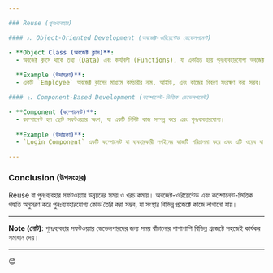 ```yaml
---

### Reuse (পুনঃব্যবহার)

#### ১. Object-Oriented Development (অবজেক্ট-ওরিয়েন্টেড ডেভেলপমেন্ট)

- **Object Class (অবজেক্ট ক্লাস)**:
  - অবজেক্ট ক্লাসে থাকে তথ্য (Data) এবং কার্যাবলী (Functions), যা একত্রিত হয়ে পুনঃব্যবহারযোগ্য অবজেক্ট তৈরি করে।
  
  **Example (উদাহরণ)**:
  - একটি `Employee` অবজেক্ট ক্লাসের মাধ্যমে কর্মচারীর নাম, আইডি, এবং কাজের বিবরণ সংরক্ষণ করা সম্ভব। নতুন কর্মচারী যুক্ত হলে, এই অবজেক্ট ক্লাসের নতুন কপি তৈরি করা যায়।

#### ২. Component-Based Development (কম্পোনেন্ট-ভিত্তিক ডেভেলপমেন্ট)

- **Component (কম্পোনেন্ট)**:
  - কম্পোনেন্ট হল ছোট সফটওয়্যার অংশ, যা একটি নির্দিষ্ট কাজ সম্পন্ন করে এবং পুনঃব্যবহারযোগ্য। 
  
  **Example (উদাহরণ)**:
  - `Login Component` একটি কম্পোনেন্ট যা ব্যবহারকারী লগইনের কাজটি পরিচালনা করে এবং এটি ওয়েব বা মোবাইল অ্যাপ্লিকেশনে পুনঃব্যবহার করা যায়। 

---
```


### Conclusion (উপসংহার)

Reuse বা পুনঃব্যবহার সফটওয়্যার উন্নয়নের সময় ও খরচ কমায়। অবজেক্ট-ওরিয়েন্টেড এবং কম্পোনেন্ট-ভিত্তিক পদ্ধতি অনুসরণ করে পুনঃব্যবহারযোগ্য কোড তৈরি করা সম্ভব, যা সংস্থার বিভিন্ন প্রজেক্টে কাজে লাগানো যায়।

---

**Note (নোট)**: পুনঃব্যবহার সফটওয়্যার ডেভেলপারদের জন্য সময় বাঁচানোর পাশাপাশি বিভিন্ন প্রজেক্টে সহজেই কার্যকর সমাধান দেয়। 

--- 

😊
